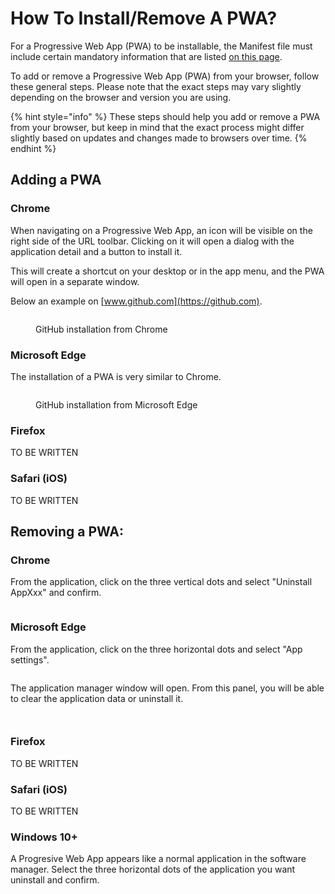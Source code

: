 # How To Install/Remove A PWA?

For a Progressive Web App (PWA) to be installable, the Manifest file must include certain mandatory information that are listed [on this page](the-manifest/application-information.md).

To add or remove a Progressive Web App (PWA) from your browser, follow these general steps. Please note that the exact steps may vary slightly depending on the browser and version you are using.

{% hint style="info" %}
These steps should help you add or remove a PWA from your browser, but keep in mind that the exact process might differ slightly based on updates and changes made to browsers over time.
{% endhint %}

## Adding a PWA

### **Chrome**

When navigating on a Progressive Web App, an icon will be visible on the right side of the URL toolbar. Clicking on it will open a dialog with the application detail and a button to install it.

This will create a shortcut on your desktop or in the app menu, and the PWA will open in a separate window.

Below an example on [www.github.com](https://github.com).

<figure><img src=".gitbook/assets/Capture d&#x27;écran 2024-01-31 193350.png" alt=""><figcaption><p>GitHub installation from Chrome</p></figcaption></figure>

### **Microsoft Edge**

The installation of a PWA is very similar to Chrome.

<figure><img src=".gitbook/assets/Capture d&#x27;écran 2024-01-31 193908.png" alt=""><figcaption><p>GitHub installation from Microsoft Edge</p></figcaption></figure>

### **Firefox**

TO BE WRITTEN

### **Safari (iOS)**

TO BE WRITTEN

## Removing a PWA:

### **Chrome**

From the application, click on the three vertical dots and select "Uninstall AppXxx" and confirm.

<figure><img src=".gitbook/assets/Capture d&#x27;écran 2024-01-31 194648.png" alt=""><figcaption></figcaption></figure>

### **Microsoft Edge**

From the application, click on the three horizontal dots and select "App settings".

<figure><img src=".gitbook/assets/Capture d&#x27;écran 2024-01-31 194733.png" alt=""><figcaption></figcaption></figure>

The application manager window will open. From this panel, you will be able to clear the application data or uninstall it.

<figure><img src=".gitbook/assets/Capture d&#x27;écran 2024-01-31 194755.png" alt=""><figcaption></figcaption></figure>

<figure><img src=".gitbook/assets/Capture d&#x27;écran 2024-01-31 194833.png" alt=""><figcaption></figcaption></figure>

### **Firefox**

TO BE WRITTEN

### **Safari (iOS)**

TO BE WRITTEN

### Windows 10+

A Progresive Web App appears like a normal application in the software manager. Select the three horizontal dots of the application you want uninstall and confirm.

<figure><img src=".gitbook/assets/Capture d&#x27;écran 2024-01-31 194833.png" alt=""><figcaption></figcaption></figure>
